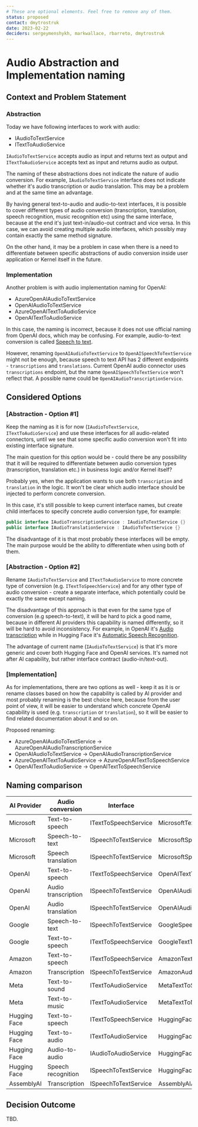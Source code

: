 ```yaml
---
# These are optional elements. Feel free to remove any of them.
status: proposed
contact: dmytrostruk
date: 2023-02-22
deciders: sergeymenshykh, markwallace, rbarreto, dmytrostruk
---
```


# Audio Abstraction and Implementation naming

## Context and Problem Statement

### Abstraction

Today we have following interfaces to work with audio:

- IAudioToTextService
- ITextToAudioService

`IAudioToTextService` accepts audio as input and returns text as output and `ITextToAudioService` accepts text as input and returns audio as output.

The naming of these abstractions does not indicate the nature of audio conversion. For example, `IAudioToTextService` interface does not indicate whether it's audio transcription or audio translation. This may be a problem and at the same time an advantage.

By having general text-to-audio and audio-to-text interfaces, it is possible to cover different types of audio conversion (transcription, translation, speech recognition, music recognition etc) using the same interface, because at the end it's just text-in/audio-out contract and vice versa. In this case, we can avoid creating multiple audio interfaces, which possibly may contain exactly the same method signature.

On the other hand, it may be a problem in case when there is a need to differentiate between specific abstractions of audio conversion inside user application or Kernel itself in the future.

### Implementation

Another problem is with audio implementation naming for OpenAI:

- AzureOpenAIAudioToTextService
- OpenAIAudioToTextService
- AzureOpenAITextToAudioService
- OpenAITextToAudioService

In this case, the naming is incorrect, because it does not use official naming from OpenAI docs, which may be confusing. For example, audio-to-text conversion is called [Speech to text](https://platform.openai.com/docs/guides/speech-to-text).

However, renaming `OpenAIAudioToTextService` to `OpenAISpeechToTextService` might not be enough, because speech to text API has 2 different endpoints - `transcriptions` and `translations`. Current OpenAI audio connector uses `transcriptions` endpoint, but the name `OpenAISpeechToTextService` won't reflect that. A possible name could be `OpenAIAudioTranscriptionService`.

## Considered Options

### [Abstraction - Option #1]

Keep the naming as it is for now (`IAudioToTextService`, `ITextToAudioService`) and use these interfaces for all audio-related connectors, until we see that some specific audio conversion won't fit into existing interface signature.

The main question for this option would be - could there be any possibility that it will be required to differentiate between audio conversion types (transcription, translation etc.) in business logic and/or Kernel itself?

Probably yes, when the application wants to use both `transcription` and `translation` in the logic. It won't be clear which audio interface should be injected to perform concrete conversion.

In this case, it's still possible to keep current interface names, but create child interfaces to specify concrete audio conversion type, for example:

```csharp
public interface IAudioTranscriptionService : IAudioToTextService {}
public interface IAudioTranslationService : IAudioToTextService {}
```

The disadvantage of it is that most probably these interfaces will be empty. The main purpose would be the ability to differentiate when using both of them.

### [Abstraction - Option #2]

Rename `IAudioToTextService` and `ITextToAudioService` to more concrete type of conversion (e.g. `ITextToSpeechService`) and for any other type of audio conversion - create a separate interface, which potentially could be exactly the same except naming.

The disadvantage of this approach is that even for the same type of conversion (e.g speech-to-text), it will be hard to pick a good name, because in different AI providers this capability is named differently, so it will be hard to avoid inconsistency. For example, in OpenAI it's [Audio transcription](https://platform.openai.com/docs/api-reference/audio/createTranscription) while in Hugging Face it's [Automatic Speech Recognition](https://huggingface.co/models?pipeline_tag=automatic-speech-recognition&sort=trending).

The advantage of current name (`IAudioToTextService`) is that it's more generic and cover both Hugging Face and OpenAI services. It's named not after AI capability, but rather interface contract (audio-in/text-out).

### [Implementation]

As for implementations, there are two options as well - keep it as it is or rename classes based on how the capability is called by AI provider and most probably renaming is the best choice here, because from the user point of view, it will be easier to understand which concrete OpenAI capability is used (e.g. `transcription` or `translation`), so it will be easier to find related documentation about it and so on.

Proposed renaming:

- AzureOpenAIAudioToTextService -> AzureOpenAIAudioTranscriptionService
- OpenAIAudioToTextService -> OpenAIAudioTranscriptionService
- AzureOpenAITextToAudioService -> AzureOpenAITextToSpeechService
- OpenAITextToAudioService -> OpenAITextToSpeechService

## Naming comparison

| AI Provider  | Audio conversion    | Interface            | Implementation                      |
| -----------  | ------------------- | -------------------- | ----------------------------------- |
| Microsoft    | Text-to-speech      | ITextToSpeechService | MicrosoftTextToSpeechService        |
| Microsoft    | Speech-to-text      | ISpeechToTextService | MicrosoftSpeechToTextService        |
| Microsoft    | Speech translation  | ISpeechToTextService | MicrosoftSpeechTranslationService   |
| OpenAI       | Text-to-speech      | ITextToSpeechService | OpenAITextToSpeechService           |
| OpenAI       | Audio transcription | ISpeechToTextService | OpenAIAudioTranscriptionService     |
| OpenAI       | Audio translation   | ISpeechToTextService | OpenAIAudioTranslationService       |
| Google       | Speech-to-text      | ISpeechToTextService | GoogleSpeechToTextService           |
| Google       | Text-to-speech      | ITextToSpeechService | GoogleTextToSpeechService           |
| Amazon       | Text-to-speech      | ITextToSpeechService | AmazonTextToSpeechService           |
| Amazon       | Transcription       | ISpeechToTextService | AmazonAudioTranscriptionService     |
| Meta         | Text-to-sound       | ITextToAudioService  | MetaTextToSoundService              |
| Meta         | Text-to-music       | ITextToAudioService  | MetaTextToMusicService              |
| Hugging Face | Text-to-speech      | ITextToSpeechService | HuggingFaceTextToSpeechService      |
| Hugging Face | Text-to-audio       | ITextToAudioService  | HuggingFaceTextToAudioService       |
| Hugging Face | Audio-to-audio      | IAudioToAudioService | HuggingFaceAudioToAudioService      |
| Hugging Face | Speech recognition  | ISpeechToTextService | HuggingFaceSpeechRecognitionService |
| AssemblyAI   | Transcription       | ISpeechToTextService | AssemblyAIAudioTranscriptionService |

## Decision Outcome

TBD.
